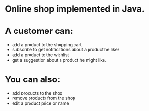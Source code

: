 # Online shop implemented in Java. 

# A customer can: 
 - add a product to the shopping cart
 - subscribe to get notifications about a product he likes
 - add a product to the wishlist
 - get a suggestion about a product he might like. 


# You can also:
 - add products to the shop
 - remove products from the shop
 - edit a product price or name
